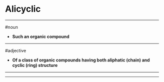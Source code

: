 # Alicyclic
---
#noun
- **Such an organic compound**
---
#adjective
- **Of a class of organic compounds having both aliphatic (chain) and cyclic (ring) structure**
---
---
